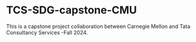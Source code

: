 # TCS-SDG-capstone-CMU
This is a capstone project collaboration between Carnegie Mellon and Tata Consultancy Services -Fall 2024.
